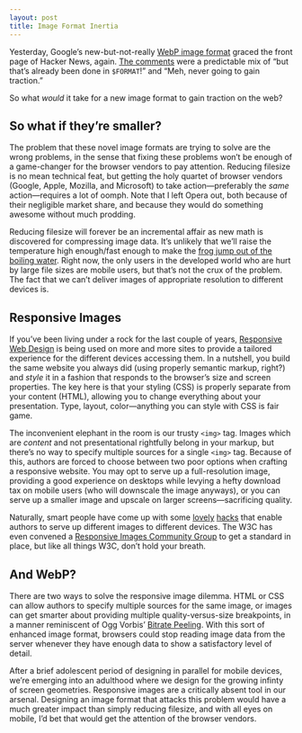 ```yaml
---
layout: post
title: Image Format Inertia
---
```


Yesterday, Google’s new-but-not-really [WebP image format](https://developers.google.com/speed/webp/) graced the front page of Hacker News, again. [The comments](http://news.ycombinator.com/item?id=3843839) were a predictable mix of “but that’s already been done in `$FORMAT`!” and “Meh, never going to gain traction.”

So what *would* it take for a new image format to gain traction on the web?

## So what if they’re smaller?

The problem that these novel image formats are trying to solve are the wrong problems, in the sense that fixing these problems won’t be enough of a game-changer for the browser vendors to pay attention. Reducing filesize is no mean technical feat, but getting the holy quartet of browser vendors (Google, Apple, Mozilla, and Microsoft) to take action—preferably the *same* action—requires a lot of oomph. Note that I left Opera out, both because of their negligible market share, and because they would do something awesome without much prodding.

Reducing filesize will forever be an incremental affair as new math is discovered for compressing image data. It’s unlikely that we’ll raise the temperature high enough/fast enough to make the [frog jump out of the boiling water](http://en.wikipedia.org/wiki/Boiling_frog). Right now, the only users in the developed world who are hurt by large file sizes are mobile users, but that’s not the crux of the problem. The fact that we can’t deliver images of appropriate resolution to different devices is.

## Responsive Images

If you’ve been living under a rock for the last couple of years, [Responsive Web Design](http://johnpolacek.github.com/scrolldeck.js/decks/responsive/) is being used on more and more sites to provide a tailored experience for the different devices accessing them. In a nutshell, you build the same website you always did (using properly semantic markup, right?) and *style* it in a fashion that responds to the browser’s size and screen properties. The key here is that your styling (CSS) is properly separate from your content (HTML), allowing you to change everything about your presentation. Type, layout, color—anything you can style with CSS is fair game.

The inconvenient elephant in the room is our trusty `<img>` tag. Images which are *content* and not presentational rightfully belong in your markup, but there’s no way to specify multiple sources for a single `<img>` tag. Because of this, authors are forced to choose between two poor options when crafting a responsive website. You may opt to serve up a full-resolution image, providing a good experience on desktops while levying a hefty download tax on mobile users (who will downscale the image anyways), or you can serve up a smaller image and upscale on larger screens—sacrificing quality.

Naturally, smart people have come up with some [lovely](https://github.com/filamentgroup/Responsive-Images) [hacks](http://www.alistapart.com/articles/responsive-images-how-they-almost-worked-and-what-we-need/) that enable authors to serve up different images to different devices. The W3C has even convened a [Responsive Images Community Group](http://www.w3.org/community/respimg/) to get a standard in place, but like all things W3C, don’t hold your breath.

## And WebP?

There are two ways to solve the responsive image dilemma. HTML or CSS can allow authors to specify multiple sources for the same image, or images can get smarter about providing multiple  quality-versus-size breakpoints, in a manner reminiscent of Ogg Vorbis’ [Bitrate Peeling](http://en.wikipedia.org/wiki/Bitrate_peeling). With this sort of enhanced image format, browsers could stop reading image data from the server whenever they have enough data to show a satisfactory level of detail.

After a brief adolescent period of designing in parallel for mobile devices, we’re emerging into an adulthood where we design for the growing infinty of screen geometries. Responsive images are a critically absent tool in our arsenal. Designing an image format that attacks this problem would have a much greater impact than simply reducing filesize, and with all eyes on mobile, I’d bet that would get the attention of the browser vendors.